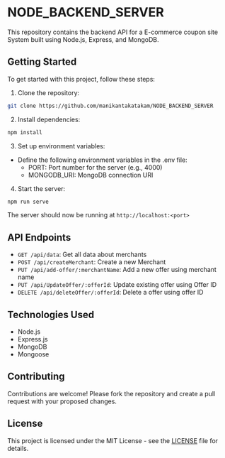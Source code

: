 # NODE_BACKEND_SERVER

This repository contains the backend API for a E-commerce coupon site System built using Node.js, Express, and MongoDB.

## Getting Started

To get started with this project, follow these steps:

1. Clone the repository:

```bash
git clone https://github.com/manikantakatakam/NODE_BACKEND_SERVER
```

2. Install dependencies:

```bash
npm install
```

3. Set up environment variables:
- Define the following environment variables in the .env file:
  - PORT: Port number for the server (e.g., 4000)
  - MONGODB_URI: MongoDB connection URI

4. Start the server:
   
```bash
npm run serve
```
The server should now be running at `http://localhost:<port>`

## API Endpoints

- `GET /api/data`: Get all data about merchants
- `POST /api/createMerchant`: Create a new Merchant
- `PUT /api/add-offer/:merchantName`: Add a new offer using merchant name
- `PUT /api/UpdateOffer/:offerId`: Update existing offer using Offer ID
- `DELETE /api/deleteOffer/:offerId`: Delete a offer using offer ID
  
## Technologies Used

- Node.js
- Express.js
- MongoDB
- Mongoose

## Contributing

Contributions are welcome! Please fork the repository and create a pull request with your proposed changes.

## License

This project is licensed under the MIT License - see the [LICENSE](LICENSE) file for details.

